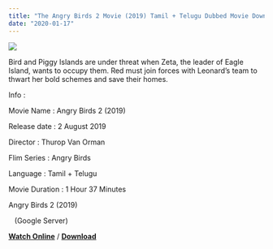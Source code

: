 ```yaml
---
title: "The Angry Birds 2 Movie (2019) Tamil + Telugu Dubbed Movie Download"
date: "2020-01-17"
---
```


[![](https://1.bp.blogspot.com/--xXUoVFcbk8/XiGvxMxfskI/AAAAAAAAAd0/4wZ57M6Map403qG9ZrfR8AUXlFCHIsAiQCLcBGAsYHQ/s320/images{f216006c657ec1a5ed06024de5f69d9b163acc7023fc8ad1765907c25dd17e7b}2B{f216006c657ec1a5ed06024de5f69d9b163acc7023fc8ad1765907c25dd17e7b}252811{f216006c657ec1a5ed06024de5f69d9b163acc7023fc8ad1765907c25dd17e7b}2529.jpeg)](https://1.bp.blogspot.com/--xXUoVFcbk8/XiGvxMxfskI/AAAAAAAAAd0/4wZ57M6Map403qG9ZrfR8AUXlFCHIsAiQCLcBGAsYHQ/s1600/images{f216006c657ec1a5ed06024de5f69d9b163acc7023fc8ad1765907c25dd17e7b}2B{f216006c657ec1a5ed06024de5f69d9b163acc7023fc8ad1765907c25dd17e7b}252811{f216006c657ec1a5ed06024de5f69d9b163acc7023fc8ad1765907c25dd17e7b}2529.jpeg)

Bird and Piggy Islands are under threat when Zeta, the leader of Eagle Island, wants to occupy them. Red must join forces with Leonard’s team to thwart her bold schemes and save their homes.

  

  

  

Info :

  

Movie Name : Angry Birds 2 (2019)

Release date : 2 August 2019

Director : Thurop Van Orman

Flim Series : Angry Birds 

Language : Tamil + Telugu

Movie Duration : 1 Hour 37 Minutes

Angry Birds 2 (2019)

   (Google Server)

**[Watch Online](https://gplinks.in/E1nLLmA)** / **[Download](https://gplinks.in/E1nLLmA)**
